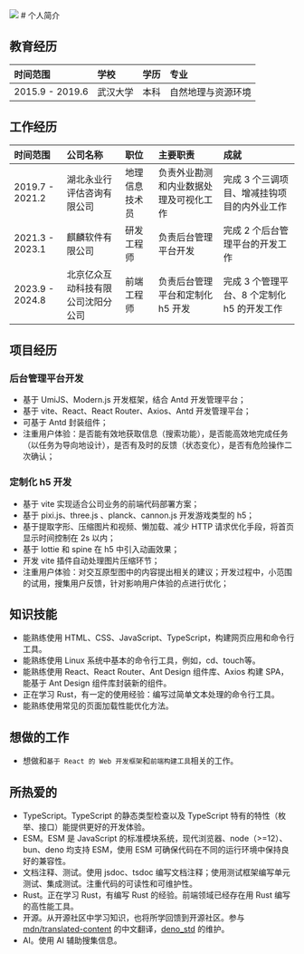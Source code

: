 <img src='https://github-readme-stats.vercel.app/api?username=familyboat&show_icons=true&theme=radical&count_private=true&show_icons=true&include_all_commits=true' />
# 个人简介

## 教育经历
| 时间范围 | 学校 | 学历 | 专业 |
| :-- | :-- | :-- | :-- |
| 2015.9 - 2019.6 | 武汉大学 | 本科 | 自然地理与资源环境 | 

## 工作经历

| 时间范围 | 公司名称 | 职位 | 主要职责 | 成就 |
| :-- | :-- | :-- | :-- | :-- |
| 2019.7 - 2021.2 | 湖北永业行评估咨询有限公司 | 地理信息技术员 | 负责外业勘测和内业数据处理及可视化工作 | 完成 3 个三调项目、增减挂钩项目的内外业工作 |
| 2021.3 - 2023.1 | 麒麟软件有限公司 | 研发工程师 | 负责后台管理平台开发 | 完成 2 个后台管理平台的开发工作 |
| 2023.9 - 2024.8 | 北京亿众互动科技有限公司沈阳分公司 | 前端工程师 | 负责后台管理平台和定制化 h5 开发 | 完成 3 个管理平台、8 个定制化 h5 的开发工作 |

## 项目经历

### 后台管理平台开发

- 基于 UmiJS、Modern.js 开发框架，结合 Antd 开发管理平台；
- 基于 vite、React、React Router、Axios、Antd 开发管理平台；
- 可基于 Antd 封装组件；
- 注重用户体验：是否能有效地获取信息（搜索功能），是否能高效地完成任务（以任务为导向地设计），是否有及时的反馈（状态变化），是否有危险操作二次确认；

### 定制化 h5 开发

- 基于 vite 实现适合公司业务的前端代码部署方案；
- 基于 pixi.js、three.js 、planck、cannon.js 开发游戏类型的 h5；
- 基于提取字形、压缩图片和视频、懒加载、减少 HTTP 请求优化手段，将首页显示时间控制在 2s 以内；
- 基于 lottie 和 spine 在 h5 中引入动画效果；
- 开发 vite 插件自动处理图片压缩环节；
- 注重用户体验：对交互原型图中的内容提出相关的建议；开发过程中，小范围的试用，搜集用户反馈，针对影响用户体验的点进行优化；

## 知识技能

- 能熟练使用 HTML、CSS、JavaScript、TypeScript，构建网页应用和命令行工具。
- 能熟练使用 Linux 系统中基本的命令行工具，例如，cd、touch等。
- 能熟练使用 React、React Router、Ant Design 组件库、Axios 构建 SPA，能基于 Ant Design 组件库封装新的组件。
- 正在学习 Rust，有一定的使用经验：编写过简单文本处理的命令行工具。
- 能熟练使用常见的页面加载性能优化方法。

## 想做的工作

- 想做和`基于 React 的 Web 开发框架`和`前端构建工具`相关的工作。

## 所热爱的

- TypeScript。TypeScript 的静态类型检查以及 TypeScript 特有的特性（枚举、接口）能提供更好的开发体验。
- ESM。ESM 是 JavaScript 的标准模块系统，现代浏览器、node（>=12）、bun、deno 均支持 ESM，使用 ESM 可确保代码在不同的运行环境中保持良好的兼容性。
- 文档注释、测试。使用 jsdoc、tsdoc 编写文档注释；使用测试框架编写单元测试、集成测试。注重代码的可读性和可维护性。
- Rust。正在学习 Rust，有编写 Rust 的经验。前端领域已经存在用 Rust 编写的高性能工具。
- 开源。从开源社区中学习知识，也将所学回馈到开源社区。参与 [mdn/translated-content](https://github.com/mdn/translated-content) 的中文翻译，[deno_std](https://github.com/denoland/std) 的维护。
- AI。使用 AI 辅助搜集信息。